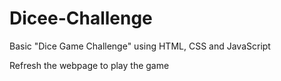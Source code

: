 # Dicee-Challenge
Basic "Dice Game Challenge" using HTML, CSS and JavaScript

Refresh the webpage to play the game

